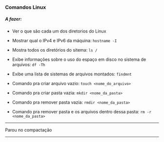### Comandos Linux

##### A fazer:
- Ver o que são cada um dos diretorios do Linux

* Mostrar qual o IPv4 e IPv6 da máquina: ```hostname -I```
* Mostra todos os diretórios do sitema: ```ls /```
* Exibe informações sobre o uso do espaço em disco no sistema de arquivos: ```df -Th```
* Exibe uma lista de sistemas de arquivos montados:  ```findmnt```

* Comando pra criar arquivo vazio: ``` touch <nome_do_arquivo> ```
* Comando pra criar pasta vazia: ``` mkdir <nome_da_pasta> ```
* Comando pra remover pasta vazia: ``` rmdir <nome_da_pasta> ```
* Comando pra remover pasta e os arquivos dentro dessa pasta: ``` rm -r <nome_da_pasta> ```


***
Parou no compactação
*** 